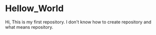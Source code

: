 # Hellow_World

Hi,
This is my first repository. I don't know how to create repository and what means repository.
